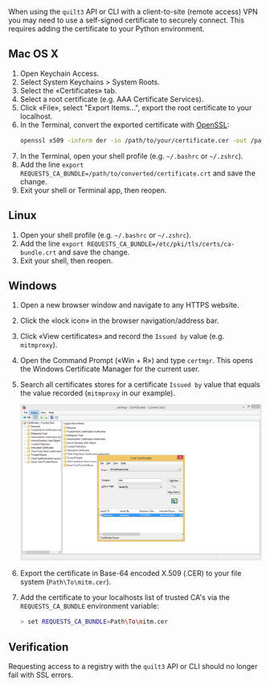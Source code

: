 <!-- markdownlint-disable-next-line first-line-h1 -->
When using the `quilt3` API or CLI with a client-to-site (remote
access) VPN you may need to use a self-signed certificate to
securely connect. This requires adding the certificate to your
Python environment.

## Mac OS X

1. Open Keychain Access.
2. Select System Keychains > System Roots.
3. Select the «Certificates» tab.
4. Select a root certificate (e.g. AAA Certificate Services).
5. Click «File», select "Export Items...", export the root certificate
to your localhost.
6. In the Terminal, convert the exported certificate with
[OpenSSL](https://www.openssl.org/):
    ```sh
    openssl x509 -inform der -in /path/to/your/certificate.cer -out /path/to/converted/certificate.crt
    ```
7. In the Terminal, open your shell profile (e.g. `~/.bashrc` or
`~/.zshrc`).
8. Add the line `export
REQUESTS_CA_BUNDLE=/path/to/converted/certificate.crt` and save the
change.
9. Exit your shell or Terminal app, then reopen.

## Linux

1. Open your shell profile (e.g. `~/.bashrc` or `~/.zshrc`).
2. Add the line `export REQUESTS_CA_BUNDLE=/etc/pki/tls/certs/ca-bundle.crt`
and save the change.
3. Exit your shell, then reopen.

## Windows

1. Open a new browser window and navigate to any HTTPS website.
2. Click the «lock icon» in the browser navigation/address bar.
3. Click «View certificates» and record the `Issued by` value (e.g.
`mitmproxy`).
4. Open the Command Prompt («Win + R») and type `certmgr`. This
opens the Windows Certificate Manager for the current user.
5. Search all certificates stores for a certificate `Issued by` value
that equals the value recorded (`mitmproxy` in our example).

   ![MITM certificate](../imgs/certmgr-windows.png)

6. Export the certificate in Base-64 encoded X.509 (.CER) to your
file system (`Path\To\mitm.cer`).
7. Add the certificate to your localhosts list of trusted CA's via the
`REQUESTS_CA_BUNDLE` environment variable:
    ```sh
    > set REQUESTS_CA_BUNDLE=Path\To\mitm.cer
    ```

## Verification

Requesting access to a registry with the `quilt3` API or CLI should
no longer fail with SSL errors.
